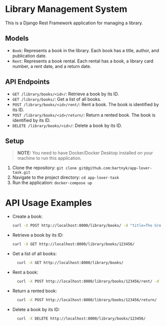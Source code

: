 # Library Management System

This is a Django Rest Framework application for managing a library.

## Models

- `Book`: Represents a book in the library. Each book has a title, author, and publication date.
- `Rent`: Represents a book rental. Each rental has a book, a library card number, a rent date, and a return date.

## API Endpoints

- `GET /library/books/<id>/`: Retrieve a book by its ID.
- `GET /library/books/`: Get a list of all books.
- `POST /library/books/<id>/rent/`: Rent a book. The book is identified by its ID.
- `POST /library/books/<id>/return/`: Return a rented book. The book is identified by its ID.
- `DELETE /library/books/<id>/`: Delete a book by its ID.

## Setup

> **NOTE:** You need to have Docker/Docker Desktop installed on your machine to run this application.

1. Clone the repository: `git clone git@github.com:bartnyk/app-lover-task.git`
2. Navigate to the project directory: `cd app-lover-task`
3. Run the application: `docker-compose up`

# API Usage Examples

- Create a book:

  ```bash
  curl -X POST http://localhost:8000/library/books/ -d "title=The Great Gatsby" -d "author=F. Scott Fitzgerald" -d "serial_number=123456"
  ```

- Retrieve a book by its ID:

  ```bash
  curl -X GET http://localhost:8000/library/books/123456/
  ```

- Get a list of all books:

  ```bash
    curl -X GET http://localhost:8000/library/books/
  ```

- Rent a book:

  ```bash
    curl -X POST http://localhost:8000/library/books/123456/rent/ -d "library_card_number=123456"
  ```

- Return a rented book:

  ```bash
    curl -X POST http://localhost:8000/library/books/123456/return/
  ```

- Delete a book by its ID:

  ```bash
    curl -X DELETE http://localhost:8000/library/books/123456/
  ```
